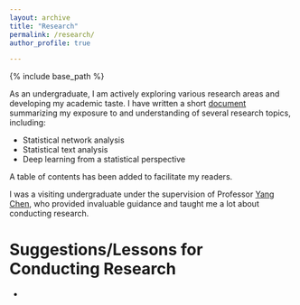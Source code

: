 ```yaml
---
layout: archive
title: "Research"
permalink: /research/
author_profile: true

---
```


{% include base_path %}

As an undergraduate, I am actively exploring various research areas and developing my academic taste. I have written a short [document](https://jacktangsy.github.io/files/Understanding_of_Research.pdf) summarizing my exposure to and understanding of several research topics, including:

- Statistical network analysis
- Statistical text analysis
- Deep learning from a statistical perspective

A table of contents has been added to facilitate my readers.

I was a visiting undergraduate under the supervision of Professor [Yang Chen](https://yangchenfunstatistics.github.io/yangchen.github.io//), who provided invaluable guidance and taught me a lot about conducting research.

Suggestions/Lessons for Conducting Research
====
- 
